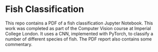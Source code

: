 # Fish Classification

This repo contains a PDF of a fish classification Jupyter Notebook. This work was completed as part of the Computer Vision course at Imperial College London. It uses a CNN, implemented with PyTorch, to classify a number of different species of fish. The PDF report also contains some commentary.
